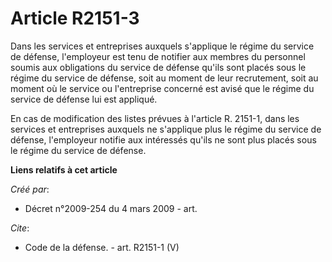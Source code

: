 # Article R2151-3

Dans les services et entreprises auxquels s'applique le régime du service de défense, l'employeur est tenu de notifier aux
membres du personnel soumis aux obligations du service de défense qu'ils sont placés sous le régime du service de défense,
soit au moment de leur recrutement, soit au moment où le service ou l'entreprise concerné est avisé que le régime du service
de défense lui est appliqué. 

En cas de modification des listes prévues à l'article R. 2151-1, dans les services et entreprises auxquels ne s'applique plus
le régime du service de défense, l'employeur notifie aux intéressés qu'ils ne sont plus placés sous le régime du service de
défense.

**Liens relatifs à cet article**

_Créé par_:

  - Décret n°2009-254 du 4 mars 2009 - art.

_Cite_:

  - Code de la défense. - art. R2151-1 (V)

